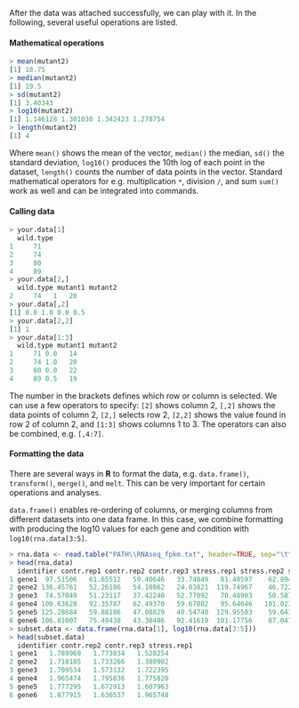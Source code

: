 After the data was attached successfully, we can play with it. In the following, several useful operations are listed. 

#### Mathematical operations

```R
> mean(mutant2)
[1] 18.75
> median(mutant2)
[1] 19.5
> sd(mutant2)
[1] 3.40343
> log10(mutant2)
[1] 1.146128 1.301030 1.342423 1.278754
> length(mutant2)
[1] 4
```
Where `mean()` shows the mean of the vector, `median()` the median, `sd()` the standard deviation, `log10()` produces the 10th log of each point in the dataset, `length()` counts the number of data points in the vector. Standard mathematical operators for e.g. multiplication `*`, division `/`, and sum `sum()` work as well and can be integrated into commands. 


#### Calling data

```R
> your.data[1]
  wild.type
1     71
2     74
3     80
4     89
> your.data[2,]
  wild.type mutant1 mutant2
2     74   1   20
> your.data[,2]
[1] 0.0 1.0 0.0 0.5
> your.data[2,2]
[1] 1
> your.data[1:3]
  wild.type mutant1 mutant2
1     71 0.0   14
2     74 1.0   20
3     80 0.0   22
4     89 0.5   19
```
The number in the brackets defines which row or column is selected. We can use a few operators to specify: `[2]` shows column 2, `[,2]` shows the data points of column 2, `[2,]` selects row 2, `[2,2]` shows the value found in row 2 of column 2, and `[1:3]` shows columns 1 to 3. The operators can also be combined, e.g. `[,4:7]`.


#### Formatting the data

There are several ways in **R** to format the data, e.g. `data.frame()`, `transform()`, `merge()`, and `melt`. This can be very important for certain operations and analyses. 


`data.frame()` enables re-ordering of columns, or merging columns from different datasets into one data frame. In this case, we combine formatting with producing the log10 values for each gene and condition with `log10(rna.data[3:5]`. 
```R
> rna.data <- read.table("PATH\\RNAseq_fpkm.txt", header=TRUE, sep="\t")
> head(rna.data)
  identifier contr.rep1 contr.rep2 contr.rep3 stress.rep1 stress.rep2 stress.rep3
1 gene1  97.51506   61.65512   59.40646   33.74849   81.40597    62.89473
2 gene2 136.45761   52.26186   54.10862   24.03821  119.74967    46.72238
3 gene3  74.57049   51.23117   37.42240   52.77092   70.48903    50.58769
4 gene4 100.63628   92.35787   62.49370   59.67882   95.64046   101.02357
5 gene5 125.28684   59.88186   47.08829   40.54740  129.95503    59.64367
6 gene6 106.81007   75.49438   43.30486   92.41619  101.17756    87.04732
> subset.data <- data.frame(rna.data[1], log10(rna.data[3:5]))
> head(subset.data)
  identifier contr.rep2 contr.rep3 stress.rep1
1 gene1   1.789969   1.773834   1.528254
2 gene2   1.718185   1.733266   1.380902
3 gene3   1.709534   1.573132   1.722395
4 gene4   1.965474   1.795836   1.775820
5 gene5   1.777295   1.672913   1.607963
6 gene6   1.877915   1.636537   1.965748
```

